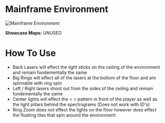 # Mainframe Environment
![Mainframe Environment](Mainframe.png)

**Showcase Maps:**
UNUSED

# How To Use

- Back Lasers will effect the light sticks on the ceiling of the environment and remain fundementally the same
- Big Rings will effect all of the lasers at the bottom of the floor and are spinnable with ring spin
- Left / Right lasers shoot out from the sides of the ceiling and remain fundementally the same
- Center lights will effect the < > pattern in front of the player as well as the light pillars behind the spectrograms (Does not work with ID's)
- Ring Zoom does not effect the lights on the floor however does effect the floating tiles that spin around the environment